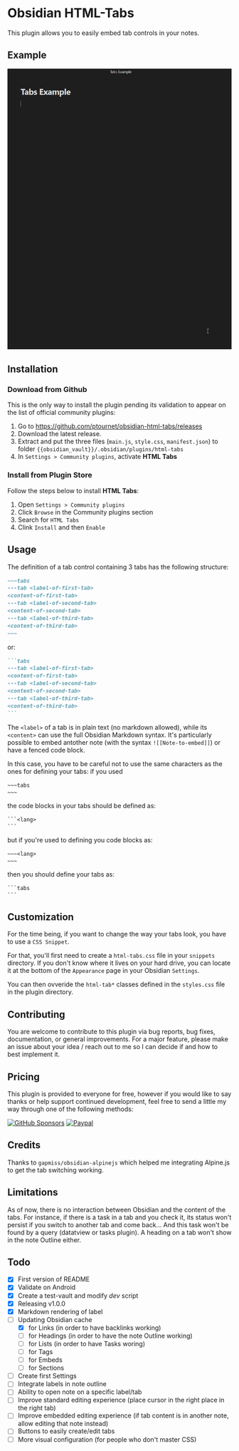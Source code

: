 # Obsidian HTML-Tabs

This plugin allows you to easily embed tab controls in your notes.

## Example
![HTML Tabs Demo](docs/images/HTML%20Tabs%20Demo.gif)

## Installation

### Download from Github

This is the only way to install the plugin pending its validation to appear on the list of official community plugins:
1. Go to https://github.com/ptournet/obsidian-html-tabs/releases
2. Download the latest release.
3. Extract and put the three files (`main.js`, `style.css`, `manifest.json`) to folder `{{obsidian_vault}}/.obsidian/plugins/html-tabs`
4. In `Settings > Community plugins`, activate **HTML Tabs**

### Install from Plugin Store

Follow the steps below to install **HTML Tabs**:
1. Open `Settings > Community plugins`
2. Click `Browse` in the Community plugins section
3. Search for `HTML Tabs`
4. Clink `Install` and then `Enable`

## Usage

The definition of a tab control containing 3 tabs has the following structure:
```markdown
~~~tabs
---tab <label-of-first-tab>
<content-of-first-tab>
---tab <label-of-second-tab>
<content-of-second-tab>
---tab <label-of-third-tab>
<content-of-third-tab>
~~~
```
or:
~~~markdown
```tabs
---tab <label-of-first-tab>
<content-of-first-tab>
---tab <label-of-second-tab>
<content-of-second-tab>
---tab <label-of-third-tab>
<content-of-third-tab>
```
~~~

The `<label>` of a tab is in plain text (no markdown allowed), while its `<content>` can use the full Obsidian Markdown syntax. It's particularly possible to embed antother note (with the syntax `![[Note-to-embed]]`) or have a fenced code block.

In this case, you have to be careful not to use the same characters as the ones for defining your tabs: if you used 
```
~~~tabs
~~~
```
the code blocks in your tabs should be defined as:
~~~
```<lang>
```
~~~
but if you're used to defining you code blocks as:
```
~~~<lang>
~~~
```
then you should define your tabs as: 
~~~
```tabs
```
~~~

## Customization

For the time being, if you want to change the way your tabs look, you have to use a `CSS Snippet`.

For that, you'll first need to create a `html-tabs.css` file in your `snippets` directory. If you don't know where it lives on your hard drive, you can locate it at the bottom of the `Appearance` page in your Obsidian `Settings`.

You can then ovveride the `html-tab*` classes defined in the `styles.css` file in the plugin directory.

## Contributing

You are welcome to contribute to this plugin via bug reports, bug fixes, documentation, or general improvements. For a major feature, please make an issue about your idea / reach out to me so I can decide if and how to best implement it.

## Pricing

This plugin is provided to everyone for free, however if you would like to say thanks or help support continued development, feel free to send a little my way through one of the following methods:

[![GitHub Sponsors](https://img.shields.io/github/sponsors/ptournet?style=social)](https://github.com/sponsors/ptournet)
[![Paypal](https://img.shields.io/badge/paypal-ptournet-yellow?style=social&logo=paypal)](https://paypal.me/ptournet)

## Credits

Thanks to `gapmiss/obsidian-alpinejs` which helped me integrating Alpine.js to get the tab switching working.

## Limitations

As of now, there is no interaction between Obsidian and the content of the tabs. For instance, if there is a task in a tab and you check it, its status won't persist if you switch to another tab and come back... And this task won't be found by a query (datatview or tasks plugin). A heading on a tab won't show in the note Outline either.

## Todo
- [x] First version of README
- [x] Validate on Android
- [x] Create a test-vault and modify *dev* script
- [x] Releasing v1.0.0
- [x] Markdown rendering of label
- [ ] Updating Obsidian cache
  - [x] for Links (in order to have backlinks working)
  - [ ] for Headings (in order to have the note Outline working)
  - [ ] for Lists (in order to have Tasks woring)
  - [ ] for Tags
  - [ ] for Embeds
  - [ ] for Sections
- [ ] Create first Settings
- [ ] Integrate labels in note outline
- [ ] Ability to open note on a specific label/tab
- [ ] Improve standard editing experience (place cursor in the right place in the right tab)
- [ ] Improve embedded editing experience (if tab content is in another note, allow editing that note instead)
- [ ] Buttons to easily create/edit tabs
- [ ] More visual configuration (for people who don't master CSS)
